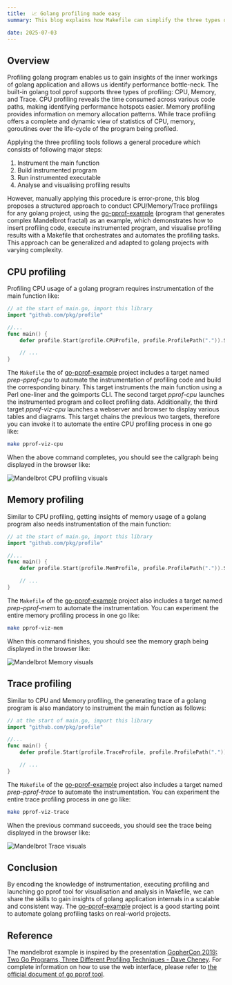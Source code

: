 ```yaml
---
title:  📈 Golang profiling made easy
summary: This blog explains how Makefile can simplify the three types of profilings, CPU, Memory and Trace, for golang programs using a mandelbrot fractal generation as example.

date: 2025-07-03
---
```

## Overview

Profiling golang program enables us to gain insights of the inner workings of
golang application and allows us identify performance bottle-neck. The built-in
golang tool pprof supports three types of profiling: CPU, Memory, and Trace.
CPU profiling reveals the time consumed across various code paths, making
identifying performance hotspots easier. Memory profiling provides information
on memory allocation patterns. While trace profiling offers a complete and
dynamic view of statistics of CPU, memory, goroutines over the life-cycle of
the program being profiled.

Applying the three profiling tools follows a general procedure which consists
of following major steps:

1. Instrument the main function
2. Build instrumented program
3. Run instrumented executable
4. Analyse and visualising profiling results

However, manually applying this procedure is error-prone, this blog proposes a
structured approach to conduct CPU/Memory/Trace profilings for any golang
project, using the [go-pprof-example][2] (program that generates complex
Mandelbrot fractal) as an example, which demonstrates how to insert profiling
code, execute instrumented program, and visualise profiling results with a
Makefile that orchestrates and automates the profiling tasks. This approach can
be generalized and adapted to golang projects with varying complexity.

## CPU profiling

Profiling CPU usage of a golang program requires instrumentation of the main
function like:

~~~go
// at the start of main.go, import this library
import "github.com/pkg/profile"

//...
func main() {
	defer profile.Start(profile.CPUProfile, profile.ProfilePath(".")).Stop()

    // ...
}
~~~

The `Makefile` the of [go-pprof-example][2] project includes a target named
*prep-pprof-cpu* to automate the instrumentation of profiling code and build
the corresponding binary. This target instruments the main function using a
Perl one-liner and the goimports CLI. The second target *pprof-cpu* launches
the instrumented program and collect profiling data. Additionally, the third
target *pprof-viz-cpu* launches a webserver and browser to display various
tables and diagrams. This target chains the previous two targets, therefore you
can invoke it to automate the entire CPU profiling process in one go like:

~~~bash
make pprof-viz-cpu
~~~

When the above command completes, you should see the callgraph being displayed
in the browser like:

![Mandelbrot CPU profiling visuals](images/mandelbrot-cpu-pprof.png)

## Memory profiling

Similar to CPU profiling, getting insights of memory usage of a golang program
also needs instrumentation of the main function:

~~~go
// at the start of main.go, import this library
import "github.com/pkg/profile"

//...
func main() {
	defer profile.Start(profile.MemProfile, profile.ProfilePath(".")).Stop()

    // ...
}
~~~

The `Makefile` of the [go-pprof-example][2] project also includes a target
named *prep-pprof-mem* to automate the instrumentation. You can experiment the
entire memory profiling process in one go like:

~~~bash
make pprof-viz-mem
~~~

When this command finishes, you should see the memory graph being displayed
in the browser like:

![Mandelbrot Memory visuals](images/mandelbrot-mem-pprof.png)

## Trace profiling

Similar to CPU and Memory profiling, the generating trace of a golang program
is also mandatory to instrument the main function as follows:

~~~go
// at the start of main.go, import this library
import "github.com/pkg/profile"

//...
func main() {
	defer profile.Start(profile.TraceProfile, profile.ProfilePath(".")).Stop()

    // ...
}
~~~
The `Makefile` of the [go-pprof-example][2] project also includes a target
named *prep-pprof-trace* to automate the instrumentation. You can experiment the
entire trace profiling process in one go like:

~~~bash
make pprof-viz-trace
~~~

When the previous command succeeds, you should see the trace being displayed
in the browser like:

![Mandelbrot Trace visuals](images/mandelbrot-trace-pprof.png)

## Conclusion

By encoding the knowledge of instrumentation, executing profiling and launching
go pprof tool for visualisation and analysis in Makefile, we can share the
skills to gain insights of golang application internals in a scalable and
consistent way. The [go-pprof-example][2] project is a good starting point to
automate golang profiling tasks on real-world projects.

## Reference

The mandelbrot example is inspired by the presentation [GopherCon 2019: Two Go
Programs, Three Different Profiling Techniques - Dave Cheney][1]. For complete
information on how to use the web interface, please refer to [the official
document of go pprof tool][3].


[1]: https://www.youtube.com/watch?v=nok0aYiGiYA
[2]: https://github.com/schnell18/go-pprof-example
[3]: https://github.com/google/pprof/tree/main/doc#pprof
